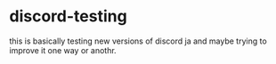# discord-testing
this is basically testing new versions of discord ja 
and maybe trying to improve it one way or anothr.
